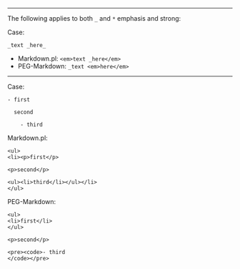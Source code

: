 
-------------------------------------------------------------------------------

The following applies to both `_` and `*` emphasis and strong:

Case:

    _text _here_

- Markdown.pl: `<em>text _here</em>`
- PEG-Markdown: `_text <em>here</em>`


-------------------------------------------------------------------------------

Case:

    - first
      
      second
      
        - third

Markdown.pl:

    <ul>
    <li><p>first</p>
    
    <p>second</p>
    
    <ul><li>third</li></ul></li>
    </ul>

PEG-Markdown:

    <ul>
    <li>first</li>
    </ul>
    
    <p>second</p>
    
    <pre><code>- third
    </code></pre>

